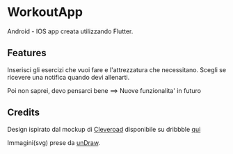 # WorkoutApp
Android - IOS app creata utilizzando Flutter.

## Features
Inserisci gli esercizi che vuoi fare e l'attrezzatura che necessitano.
Scegli se ricevere una notifica quando devi allenarti.

Poi non saprei, devo pensarci bene ==> Nuove funzionalita' in futuro

## Credits
Design ispirato dal mockup di [Cleveroad][0] disponibile su dribbble [qui][1] 

Immagini(svg) prese da [unDraw][1].

[0]: https://dribbble.com/cleveroad "Cleveroad Dribbble"
[1]: https://dribbble.com/shots/11008753-App-for-Gym-Chains "Design"
[2]: https://undraw.co/illustrations "unDraw"